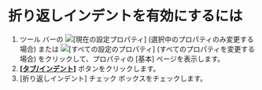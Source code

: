 # 折り返しインデントを有効にするには

1. ツール バーの
![[現在の設定プロパティ]](../../images/properties..png)
(選択中のプロパティのみ変更する場合) または
![[すべての設定のプロパティ]](../../images/allproperties..png)
(すべてのプロパティを変更する場合) をクリックして、プロパティの \[基本\] ページを表示します。
2. **[\[タブ/インデント\]](../../dlg/properties/general/indent/index)** ボタンをクリックします。
3. \[折り返しインデント\] チェック ボックスをチェックします。
